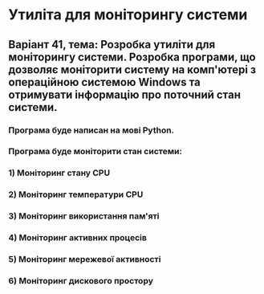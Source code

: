 # Утиліта для моніторингу системи
## Варіант 41, тема: Розробка утиліти для моніторингу системи. Розробка програми, що дозволяє моніторити систему на комп'ютері з операційною системою Windows та отримувати інформацію про поточний стан системи.

### Програма буде написан на мові Python.
### Програма буде моніторити стан системи:
### 1) Моніторинг стану CPU
### 2) Моніторинг температури CPU
### 3) Моніторинг використання пам'яті
### 4) Моніторинг активних процесів
### 5) Моніторинг мережевої активності
### 6) Моніторинг дискового простору
